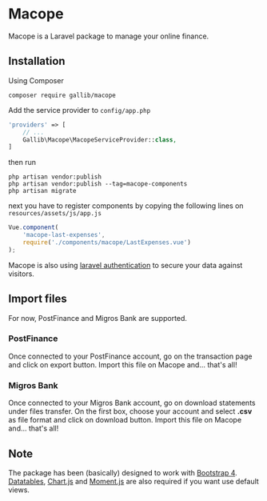 # Macope

Macope is a Laravel package to manage your online finance.

## Installation

Using Composer

```
composer require gallib/macope
```

Add the service provider to `config/app.php`

```php
'providers' => [
    // ...
    Gallib\Macope\MacopeServiceProvider::class,
]
```

then run

```
php artisan vendor:publish
php artisan vendor:publish --tag=macope-components
php artisan migrate
```

next you have to register components by copying the following lines on `resources/assets/js/app.js`

```javascript
Vue.component(
    'macope-last-expenses',
    require('./components/macope/LastExpenses.vue')
);
```
Macope is also using [laravel authentication](https://laravel.com/docs/authentication) to secure your data against visitors.

## Import files

For now, PostFinance and Migros Bank are supported.

### PostFinance

Once connected to your PostFinance account, go on the transaction page and click on export button.
Import this file on Macope and... that's all!

### Migros Bank

Once connected to your Migros Bank account, go on download statements under files transfer. On the first box, choose your account and select **.csv** as file format and click on download button.
Import this file on Macope and... that's all!

## Note

The package has been (basically) designed to work with [Bootstrap 4](https://v4-alpha.getbootstrap.com/). [Datatables](https://datatables.net/), [Chart.js](http://www.chartjs.org/) and [Moment.js](https://momentjs.com/) are also required if you want use default views.
